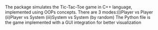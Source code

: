 The package simulates the Tic-Tac-Toe game in C++ language, implemented using OOPs concepts.
There are 3 modes:(i)Player vs Player (ii)Player vs System (iii)System vs System (by random)
The Python file is the game implemented with a GUI integration for better visualization
